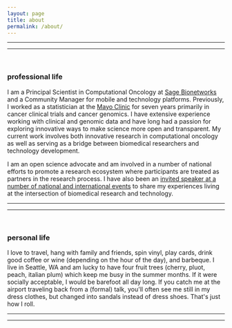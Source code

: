 ```yaml
---
layout: page
title: about
permalink: /about/
---
```


***
***
<br>

### professional life
I am a Principal Scientist in Computational Oncology at [Sage Bionetworks](http://www.sagebase.org) and a Community Manager for mobile and technology platforms. Previously, I worked as a statistician at the [Mayo Clinic](http://www.mayoclinic.org/) for seven years primarily in cancer clinical trials and cancer genomics. I have extensive experience working with clinical and genomic data and have long had a passion for exploring innovative ways to make science more open and transparent. My current work involves both innovative research in computational oncology as well as serving as a bridge between biomedical researchers and technology development.

I am an open science advocate and am involved in a number of national efforts to promote a research ecosystem where participants are treated as partners in the research process. I have also been an [invited speaker at a number of national and international events](/presentations) to share my experiences living at the intersection of biomedical research and technology.

***
***
<br>

### personal life
I love to travel, hang with family and friends, spin vinyl, play cards, drink good coffee or wine (depending on the hour of the day), and barbeque. I live in Seattle, WA and am lucky to have four fruit trees (cherry, pluot, peach, italian plum) which keep me busy in the summer months. If it were socially acceptable, I would be barefoot all day long. If you catch me at the airport traveling back from a (formal) talk, you'll often see me still in my dress clothes, but changed into sandals instead of dress shoes. That's just how I roll.

***
***
